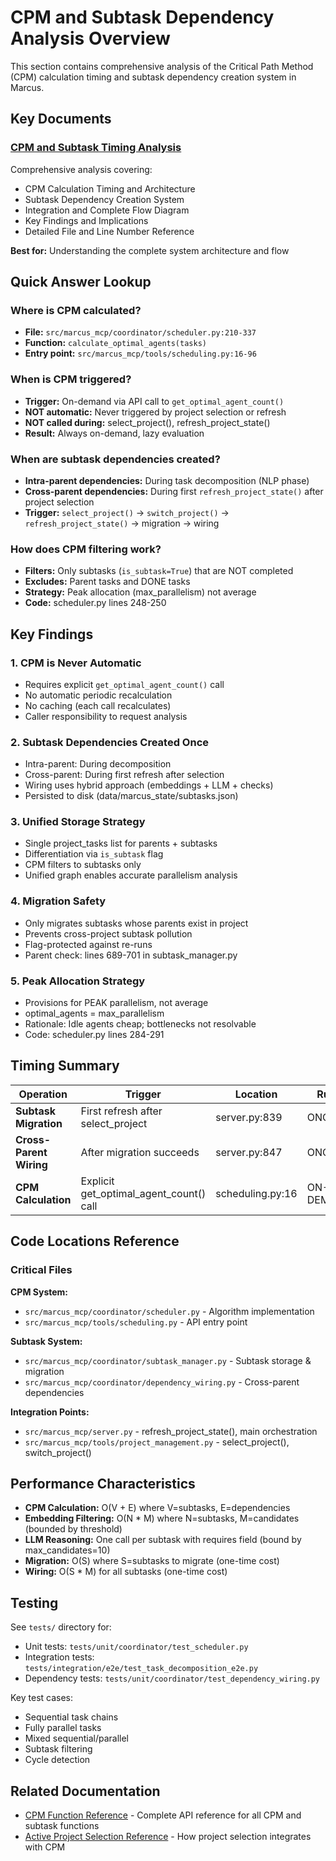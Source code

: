 # CPM and Subtask Dependency Analysis Overview

This section contains comprehensive analysis of the Critical Path Method (CPM) calculation timing and subtask dependency creation system in Marcus.

## Key Documents

### [CPM and Subtask Timing Analysis](cpm-subtask-timing-analysis)
Comprehensive analysis covering:
- CPM Calculation Timing and Architecture
- Subtask Dependency Creation System
- Integration and Complete Flow Diagram
- Key Findings and Implications
- Detailed File and Line Number Reference

**Best for:** Understanding the complete system architecture and flow

## Quick Answer Lookup

### Where is CPM calculated?
- **File:** `src/marcus_mcp/coordinator/scheduler.py:210-337`
- **Function:** `calculate_optimal_agents(tasks)`
- **Entry point:** `src/marcus_mcp/tools/scheduling.py:16-96`

### When is CPM triggered?
- **Trigger:** On-demand via API call to `get_optimal_agent_count()`
- **NOT automatic:** Never triggered by project selection or refresh
- **NOT called during:** select_project(), refresh_project_state()
- **Result:** Always on-demand, lazy evaluation

### When are subtask dependencies created?
- **Intra-parent dependencies:** During task decomposition (NLP phase)
- **Cross-parent dependencies:** During first `refresh_project_state()` after project selection
- **Trigger:** `select_project()` → `switch_project()` → `refresh_project_state()` → migration → wiring

### How does CPM filtering work?
- **Filters:** Only subtasks (`is_subtask=True`) that are NOT completed
- **Excludes:** Parent tasks and DONE tasks
- **Strategy:** Peak allocation (max_parallelism) not average
- **Code:** scheduler.py lines 248-250

## Key Findings

### 1. CPM is Never Automatic
- Requires explicit `get_optimal_agent_count()` call
- No automatic periodic recalculation
- No caching (each call recalculates)
- Caller responsibility to request analysis

### 2. Subtask Dependencies Created Once
- Intra-parent: During decomposition
- Cross-parent: During first refresh after selection
- Wiring uses hybrid approach (embeddings + LLM + checks)
- Persisted to disk (data/marcus_state/subtasks.json)

### 3. Unified Storage Strategy
- Single project_tasks list for parents + subtasks
- Differentiation via `is_subtask` flag
- CPM filters to subtasks only
- Unified graph enables accurate parallelism analysis

### 4. Migration Safety
- Only migrates subtasks whose parents exist in project
- Prevents cross-project subtask pollution
- Flag-protected against re-runs
- Parent check: lines 689-701 in subtask_manager.py

### 5. Peak Allocation Strategy
- Provisions for PEAK parallelism, not average
- optimal_agents = max_parallelism
- Rationale: Idle agents cheap; bottlenecks not resolvable
- Code: scheduler.py lines 284-291

## Timing Summary

| Operation | Trigger | Location | Runs |
|-----------|---------|----------|------|
| **Subtask Migration** | First refresh after select_project | server.py:839 | ONCE |
| **Cross-Parent Wiring** | After migration succeeds | server.py:847 | ONCE |
| **CPM Calculation** | Explicit get_optimal_agent_count() call | scheduling.py:16 | ON-DEMAND |

## Code Locations Reference

### Critical Files

**CPM System:**
- `src/marcus_mcp/coordinator/scheduler.py` - Algorithm implementation
- `src/marcus_mcp/tools/scheduling.py` - API entry point

**Subtask System:**
- `src/marcus_mcp/coordinator/subtask_manager.py` - Subtask storage & migration
- `src/marcus_mcp/coordinator/dependency_wiring.py` - Cross-parent dependencies

**Integration Points:**
- `src/marcus_mcp/server.py` - refresh_project_state(), main orchestration
- `src/marcus_mcp/tools/project_management.py` - select_project(), switch_project()

## Performance Characteristics

- **CPM Calculation:** O(V + E) where V=subtasks, E=dependencies
- **Embedding Filtering:** O(N * M) where N=subtasks, M=candidates (bounded by threshold)
- **LLM Reasoning:** One call per subtask with requires field (bound by max_candidates=10)
- **Migration:** O(S) where S=subtasks to migrate (one-time cost)
- **Wiring:** O(S * M) for all subtasks (one-time cost)

## Testing

See `tests/` directory for:
- Unit tests: `tests/unit/coordinator/test_scheduler.py`
- Integration tests: `tests/integration/e2e/test_task_decomposition_e2e.py`
- Dependency tests: `tests/unit/coordinator/test_dependency_wiring.py`

Key test cases:
- Sequential task chains
- Fully parallel tasks
- Mixed sequential/parallel
- Subtask filtering
- Cycle detection

## Related Documentation

- [CPM Function Reference](/docs/source/api/cpm-function-reference) - Complete API reference for all CPM and subtask functions
- [Active Project Selection Reference](/docs/source/systems/project-management/active-project-selection-reference) - How project selection integrates with CPM
